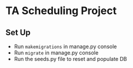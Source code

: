 # TA Scheduling Project

## Set Up
- Run `makemigrations` in manage.py console
- Run `migrate` in manage.py console
- Run the seeds.py file to reset and populate DB
